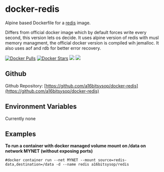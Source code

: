 # docker-redis
Alpine based Dockerfile for a [redis](https://redis.io) image.

Differs from official docker image which by default forces write every second, this version lets os decide.  It uses alpine version of redis with musl memory managment, the official docker version is compiled wih jemalloc.  It also uses aof and rdb for better error recovery.

[![Docker Pulls](https://img.shields.io/docker/pulls/a16bitsysop/redis.svg?style=flat-square)](https://hub.docker.com/r/a16bitsysop/redis/)
[![Docker Stars](https://img.shields.io/docker/stars/a16bitsysop/redis.svg?style=flat-square)](https://hub.docker.com/r/a16bitsysop/redis/)
[![](https://images.microbadger.com/badges/version/a16bitsysop/redis.svg)](https://microbadger.com/images/a16bitsysop/redis "Get your own version badge on microbadger.com")
[![](https://images.microbadger.com/badges/commit/a16bitsysop/redis.svg)](https://microbadger.com/images/a16bitsysop/redis "Get your own commit badge on microbadger.com")

## Github
Github Repository: [https://github.com/a16bitsysop/docker-redis](https://github.com/a16bitsysop/docker-redis)

## Environment Variables
Currently none

## Examples
**To run a container with docker managed volume mount on /data on network MYNET (without exposing ports)**
```
#docker container run --net MYNET --mount source=redis-data,destination=/data -d --name redis a16bitsysop/redis
```
